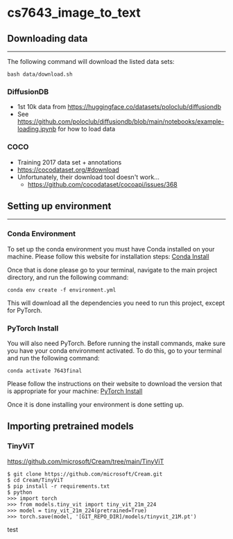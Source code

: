 # cs7643_image_to_text

## Downloading data
---
The following command will download the listed data sets:
```
bash data/download.sh
```
### DiffusionDB
- 1st 10k data from https://huggingface.co/datasets/poloclub/diffusiondb
- See https://github.com/poloclub/diffusiondb/blob/main/notebooks/example-loading.ipynb for how to load data

### COCO
- Training 2017 data set + annotations
- https://cocodataset.org/#download
- Unfortunately, their download tool doesn't work...
    - https://github.com/cocodataset/cocoapi/issues/368

## Setting up environment
---
### Conda Environment
To set up the conda environment you must have Conda installed on your machine. Please follow this website for installation steps: [Conda Install](https://conda.io/projects/conda/en/latest/user-guide/install/index.html) 

Once that is done please go to your terminal, navigate to the main project directory, and run the following command:
```
conda env create -f environment.yml
```
This will download all the dependencies you need to run this project, except for PyTorch.

### PyTorch Install
You will also need PyTorch. Before running the install commands, make sure you have your conda environment activated. To do this, go to your terminal and run the following command:
```
conda activate 7643final
```

Please follow the instructions on their website to download the version that is appropriate for your machine: [PyTorch Install](https://pytorch.org/)

Once it is done installing your environment is done setting up.  

## Importing pretrained models
### TinyViT
https://github.com/microsoft/Cream/tree/main/TinyViT
```
$ git clone https://github.com/microsoft/Cream.git
$ cd Cream/TinyViT
$ pip install -r requirements.txt
$ python
>>> import torch
>>> from models.tiny_vit import tiny_vit_21m_224
>>> model = tiny_vit_21m_224(pretrained=True)
>>> torch.save(model, '[GIT_REPO_DIR]/models/tinyvit_21M.pt')
```

test
